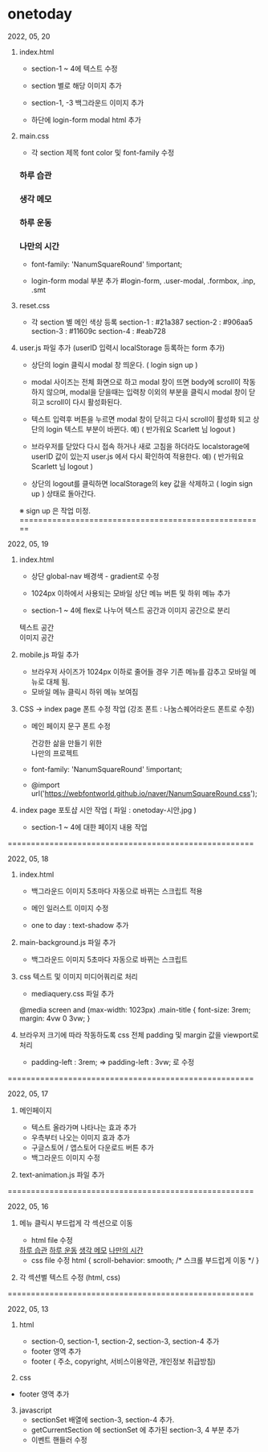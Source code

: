 # onetoday

2022, 05, 20 

1. index.html

    - section-1 ~ 4에 텍스트 수정
    - section 별로 해당 이미지 추가
    - section-1, -3 백그라운드 이미지 추가

    - 하단에 login-form modal html 추가

2. main.css  

    - 각 section 제목 font color 및 font-family 수정
    <h3>하루 습관</h3> <h3>생각 메모</h3> <h3>하루 운동</h3> <h3>나만의 시간</h3>
    
    - font-family: 'NanumSquareRound' !important;

    - login-form modal 부분 추가
      #login-form, .user-modal, .formbox, .inp, .smt

3. reset.css 

    - 각 section 별 메인 색상 등록
      section-1 : #21a387 
      section-2 : #906aa5
      section-3 : #11609c
      section-4 : #eab728

4. user.js 파일 추가 
   (userID 입력시 localStorage 등록하는 form 추가)

    - 상단의 login 클릭시 modal 창 띄운다. ( login   sign up )

    - modal 사이즈는 전체 화면으로 하고 modal 창이 뜨면 
      body에 scroll이 작동하지 않으며, 
      modal을 닫을때는 입력창 이외의 부분을 클릭시 modal 창이 닫히고 scroll이 다시 활성화된다.

    - 텍스트 입력후 버튼을 누르면 modal 창이 닫히고 다시 scroll이 활성화
      되고 상단의 login 텍스트 부분이 바뀐다.
      예) ( 반가워요 Scarlett 님   logout ) 

    - 브라우저를 닫았다 다시 접속 하거나 새로 고침을 하더라도
      localstorage에 userID 값이 있는지 user.js 에서 다시 확인하여 적용한다.
      예) ( 반가워요 Scarlett 님   logout )  

    - 상단의 logout를 클릭하면 localStorage의 key 값을 삭제하고
      ( login   sign up ) 상태로 돌아간다.
 
    ※ sign up 은 작업 미정.
=====================================================

2022, 05, 19 

1. index.html

    - 상단 global-nav 배경색 - gradient로 수정
    - 1024px 이하에서 사용되는 모바일 상단 메뉴 버튼 및 하위 메뉴 추가

    - section-1 ~ 4에 flex로 나누어 텍스트 공간과 이미지 공간으로 분리
    <div class="inner">
        <div class="cont_left sticky-elem">
            텍스트 공간
        </div>
        <div class="cont_right">
            이미지 공간
        </div>
    </div> 

2. mobile.js 파일 추가
  
    - 브라우저 사이즈가 1024px 이하로 줄어들 경우 기존 메뉴를 감추고
      모바일 메뉴로 대체 됨.
    - 모바일 메뉴 클릭시 하위 메뉴 보여짐

3. CSS -> index page 폰트 수정 작업 (강조 폰트 : 나눔스퀘어라운드 폰트로 수정)

    - 메인 페이지 문구 폰트 수정
      <div class="titleTxt">건강한 삶을 만들기 위한<br/>나만의 프로젝트</div>
    - font-family: 'NanumSquareRound' !important;

    - @import url('https://webfontworld.github.io/naver/NanumSquareRound.css');

4. index page 포토샵 시안 작업 ( 파일 : onetoday-시안.jpg )

    - section-1 ~ 4에 대한 페이지 내용 작업  

=====================================================

2022, 05, 18 

1. index.html 

    - 백그라운드 이미지 5초마다 자동으로 바뀌는 스크립트 적용
    <body class="main-wrap" onload="showImg()">

    - 메인 일러스트 이미지 수정

    - one to day : text-shadow 추가

2. main-background.js 파일 추가

    - 백그라운드 이미지 5초마다 자동으로 바뀌는 스크립트

3. css 텍스트 및 이미지 미디어쿼리로 처리

    - mediaquery.css 파일 추가

    @media screen and (max-width: 1023px)
        .main-title {
            font-size: 3rem;
            margin: 4vw 0 3vw;
        }

4. 브라우저 크기에 따라 작동하도록 
   css 전체 padding 및 margin 값을 viewport로 처리

    - padding-left : 3rem;  => padding-left : 3vw; 로 수정

=====================================================

2022, 05, 17 

1. 메인페이지 

    - 텍스트 올라가며 나타나는 효과 추가
    - 우측부터 나오는 이미지 효과 추가
    - 구글스토어 / 앱스토어 다운로드 버튼 추가
    - 백그라운드 이미지 수정

2. text-animation.js 파일 추가  

=====================================================

2022, 05, 16 

1. 메뉴 클릭시 부드럽게 각 섹션으로 이동
    - html file 수정
    <div class="item lc-item">
        <a href="#section-1" class="local-nav-item">하루 습관</a>
        <a href="#section-2" class="local-nav-item">하루 운동</a>
        <a href="#section-3" class="local-nav-item">생각 메모</a>
        <a href="#section-4" class="local-nav-item">나만의 시간</a>
    </div>

    - css file 수정
    html {
        scroll-behavior: smooth; /* 스크롤 부드럽게 이동 */
    }
2. 각 섹션별 텍스트 수정 (html, css) 

=====================================================

2022, 05, 13 

1. html 
    - section-0, section-1, section-2, section-3, section-4  추가
    - footer 영역 추가
    - footer ( 주소, copyright, 서비스이용약관, 개인정보 취급방침)

2. css 
 - footer 영역 추가

3. javascript
    - sectionSet 배열에 section-3, section-4  추가.
    - getCurrentSection 에 sectionSet 에 추가된 section-3, 4 부분 추가
    - 이벤트 핸들러 수정 
